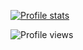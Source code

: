 [![Profile stats](https://github-readme-stats.vercel.app/api?username=begin-theadventure&show_icons=true&theme=react&border_radius=20&layout=compact)](https://github.com/begin-theadventure)

![Profile views](https://komarev.com/ghpvc/?username=begin-theadventure&color=333333)
